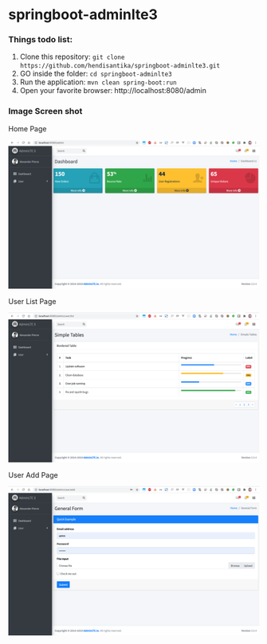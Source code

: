 # springboot-adminlte3
### Things todo list:
1. Clone this repository: `git clone https://github.com/hendisantika/springboot-adminlte3.git`
2. GO inside the folder: `cd springboot-adminlte3`
3. Run the application: `mvn clean spring-boot:run`
4. Open your favorite browser: http://localhost:8080/admin

### Image Screen shot

Home Page

![Home Page](img/home.png "Home Page")

User List Page

![User List Page](img/user.png "User List Page")

User Add Page

![User Add Page](img/add.png "User Add Page")